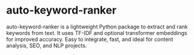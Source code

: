# auto-keyword-ranker
auto-keyword-ranker is a lightweight Python package to extract and rank keywords from text. It uses TF-IDF and optional transformer embeddings for improved accuracy. Easy to integrate, fast, and ideal for content analysis, SEO, and NLP projects.
